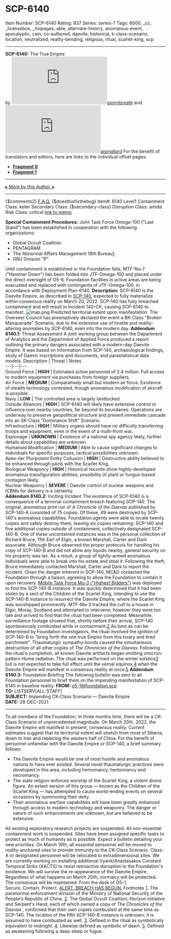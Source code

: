 # SCP-6140
Item Number: SCP-6140
Rating: 937
Series: series-7
Tags: 6000, _cc, _licensebox, _listpages, able, alternate-history, anomalous-event, apocalyptic, cain, co-authored, daevite, historical, k-class-scenario, location, neutralized, reality-bending, religious, ritual, scarlet-king, scp

---

**SCP-6140:** The True Empire  
by [![stormbreath](https://www.wikidot.com/avatar.php?userid=3075960&amp;size=small&amp;timestamp=1748815542)](http://www.wikidot.com/user:info/stormbreath)[stormbreath](http://www.wikidot.com/user:info/stormbreath) and [![aismallard](https://www.wikidot.com/avatar.php?userid=4598089&amp;size=small&amp;timestamp=1748815542)](http://www.wikidot.com/user:info/aismallard)[aismallard](http://www.wikidot.com/user:info/aismallard)
For the benefit of translators and editors, here are links to the individual offset pages:
  * **[Fragment 0](https://scp-wiki.wikidot.com/fragment:scp-6140-0)**
  * **[Fragment 1](https://scp-wiki.wikidot.com/fragment:scp-6140-1)**

* * *
[▸ More by this Author ◂](https://scp-wiki.wikidot.com/aismallard)
* * *
{$comments2}
[F.A.Q.](https://scp-wiki.wikidot.com/component:info-ayers)
{$doesthisfixthebug}
Item#: 6140
Level1
Containment Class:
keter
Secondary Class:
{$secondary-class}
Disruption Class:
amida
Risk Class:
critical
[link to memo](/classification-committee-memo)  

**Special Containment Procedures:** Joint Task Force Omega-100 ("Last Stand") has been established in cooperation with the following organizations:
  * Global Occult Coalition
  * PENTAGRAM
  * The Abnormal Affairs Management 19th Bureau[1](javascript:;)
  * GRU Division "P"

Until containment is established or the Foundation falls, MTF-Nu-7 ("Hammer Down") has been folded into JTF-Omega-100 and placed under the direct oversight of O5-6. Foundation facilities in active areas are being evacuated and replaced with contingents of JTF-Omega-100, in accordance with Deployment Plan-6140.
**Description:** SCP-6140 is the Daevite Empire, as described in [SCP-140](/scp-140), expected to fully materialize within consensus reality on March 20, 2022. SCP-140 has fully breached containment and will result in Incident 140-CK, causing SCP-6140 to manifest.
![map.png](https://scp-wiki.wikidot.com/local--files/fragment:scp-6140-0/map.png)
Predicted territorial extent upon manifestation.
The Overseer Council has preemptively declared the event a BK-Class "Broken Masquerade" Scenario, due to the extensive use of hostile and reality-altering anomalies by SCP-6140, even into the modern day.
**Addendum 6140.1:** Threat Assessment
A joint working group between the Department of Analytics and the Department of Applied Force produced a report outlining the primary dangers associated with a modern-day Daevite Empire. It was based on information from SCP-140, archaeological findings, study of Daevic inscriptions and documents, and parastatistical data models.
Description | Threat | Notes  
---|---|---  
Ground Force | **HIGH** | Estimated active personnel of 2.4 million. Full access to modern equipment via purchases from foreign suppliers.  
Air Force | **MEDIUM** | Comparatively small but modern air force. Existence of stealth technology contested, though anomalous modification of aircraft is possible.  
Navy | **LOW** | The controlled area is largely landlocked.  
Outside Alliances | **HIGH** | SCP-6140 will likely have extensive control or influence over nearby countries, far beyond its boundaries. Operations are underway to preserve geopolitical structure and prevent immediate cascade into an SK-Class "Dominance Shift" Scenario.  
Infrastructure | **HIGH** | Military organs should have no difficulty transferring troops and equipment, even in the event of a multi-front war.  
Espionage | **UNKNOWN** | Existence of a national spy agency likely, further details about capabilities are unknown.  
Humanoid Modification | **MEDIUM** | Able to cause significant changes to individuals for specific purposes, tactical possibilities unknown.  
Apex-tier Pluripotent Entity Collusion | **HIGH** | Destructive ability believed to be enhanced through pacts with the Scarlet King.  
Biological Weaponry | **HIGH** | Historical records show highly-developed anomalous transfiguration abilities, possibility of plant or fungus-based contagion likely.  
Nuclear Weaponry | **SEVERE** | Daevite control of nuclear weapons and ICBMs for delivery is a certainty.  
**Addendum 6140.2:** Inciting Incident
The existence of SCP-6140 is a consequence of a terminal containment breach featuring SCP-140. The original, anomalous print run of _A Chronicle of the Daevas_ published by SCP-140-A consisted of 75 copies. Of these, 49 were destroyed by SCP-140's anomalous capabilities. Foundation agents were able to locate twenty copies and safely destroy them, leaving six copies remaining: SCP-140 and five additional copies outside of containment, collectively designated SCP-140-B.
One of these uncontained instances was in the personal collection of Richard Bruce, 11th Earl of Elgin, a known Marshall, Carter and Dark associate. Although Bruce observed the proper protocols for handling his copy of SCP-140-B and did not allow any liquids nearby, general security on his property was lax. As a result, a group of lightly-armed anomalous individuals were able to break into his estate and steal it.
Following the theft, Bruce immediately contacted Marshall, Carter and Dark to report the incident. Given the danger inherent in SCP-140, MC&D contacted the Foundation through a liaison, agreeing to allow the Foundation to contain it upon recovery. [Mobile Task Force Mu-3 ("Highest Bidders")](/application-to-form-mtf-mu3-cover-letter) was deployed to find the SCP-140-B instance.
It was quickly determined that it had been stolen by a sect of the Children of the Scarlet King, intending to use the SCP-140-B instance to resurrect the Daevite Empire, where the Scarlet King was worshipped prominently. MTF-Mu-3 tracked the cult to a house in Elgin, Moray, Scotland and attempted to intervene; however they were too late and arrived to find that the ritual had been completed. Meanwhile, surveillance footage showed that, shortly before their arrival, SCP-140 spontaneously combusted while in containment.[2](javascript:;)
As best as can be determined by Foundation investigators, the ritual involved the ignition of SCP-140-B to "bring forth the one true Empire from this hoary and tired parchment". Thaumaturgic sympathy-bonds caused the simultaneous destruction of all other copies of _The Chronicles of the Daevas_. Following the ritual's completion, all known Daevite artifacts began emitting omicron-pattern Hume radiation.
The ritual was performed on the winter solstice[3](javascript:;) but is not expected to take full effect until the vernal equinox,[4](javascript:;) when the Daevite Empire will manifest in consensus reality at once.[5](javascript:;)
**Addendum 6140.3:** Foundation Briefing
The following bulletin was sent to all Foundation personnel to brief them on the impending manifestation of SCP-6140 in baseline reality.
**FROM:** o5-1@foundation.scp  
**TO:** LISTSERV[ALL-STAFF]  
**SUBJECT:** Impending CK-Class Scenario — Daevite Empire  
**DATE:** 28-DEC-2021
* * *
To all members of the Foundation,
In three months time, there will be a CK-Class Scenario of unprecedented magnitude. On March 20th, 2022, the Daevite Empire will manifest in present, consensus reality. Current estimates suggest that its territorial extent will stretch from most of Siberia, down to Iran and replacing the western half of China. For the benefit of personnel unfamiliar with the Daevite Empire or SCP-140, a brief summary follows:
  * The Daevite Empire would be one of most hostile and anomalous nations to have ever existed. Several novel thaumaturgic practices were developed in this area, including hemomancy, herbomancy and necromancy.
  * The state religion enforces worship of the Scarlet King, a violent divine figure. An extant version of this group — known as the Children of the Scarlet King — has attempted to cause world-ending events on several occasions by summoning their deity.
  * Their anomalous warfare capabilities will have been greatly enhanced through access to modern technology and weaponry. The danger or nature of such enhancements are unknown, but are believed to be extensive.

All existing exploratory research projects are suspended. All non-essential containment work is suspended. Sites have been assigned specific tasks to protect as much of humanity as is possible. Expect a bulletin detailing your new priorities.
On March 19th, all essential personnel will be moved to reality-anchored sites to provide immunity to the CK-Class Scenario. Class-A or designated personnel will be relocated to extradimensional sites. We are currently working on installing additional Xyank/Anastasakos Constant Temporal Sinks (XACTS) to resist retroactive disruption to the Foundation's existence.
We will survive the re-appearance of the Daevite Empire. Regardless of what happens on March 20th, normalcy will be protected. The consensus will be maintained.
From the desk of O5-1,  
Secure, Contain, Protect.
[ALERT. BREACH HAS BEGUN.](/scp-6140/offset/1)
Footnotes
[1](javascript:;). The paranormal enforcement division of the Ministry of National Security of the People's Republic of China.
[2](javascript:;). The Global Occult Coalition, Horizon Initiative and Serpent's Hand, each of which owned a copy of _The Chronicles of the Daevas_ , confirmed that their own copies combusted at the same time as SCP-140. The location of the fifth SCP-140-B instance is unknown; it is assumed to have combusted as well.
[3](javascript:;). Defined in the ritual as symbolically equivalent to midnight.
[4](javascript:;). Likewise defined as symbolic of dawn.
[5](javascript:;). Defined as awakening following a deep sleep or fugue.